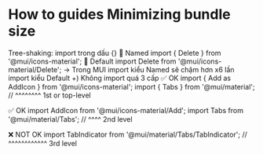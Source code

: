 # How to guides Minimizing bundle size

Tree-shaking: import trong dấu {}
🐌 Named
import { Delete } from '@mui/icons-material';
🚀 Default
import Delete from '@mui/icons-material/Delete';
-> Trong MUI import kiểu Named sẽ chậm hơn x6 lần import kiểu Default
+) Không import quá 3 cấp
✅ OK
import { Add as AddIcon } from '@mui/icons-material';
import { Tabs } from '@mui/material';
// ^^^^^^^^ 1st or top-level

✅ OK
import AddIcon from '@mui/icons-material/Add';
import Tabs from '@mui/material/Tabs';
// ^^^^ 2nd level

❌ NOT OK
import TabIndicator from '@mui/material/Tabs/TabIndicator';
// ^^^^^^^^^^^^ 3rd level
